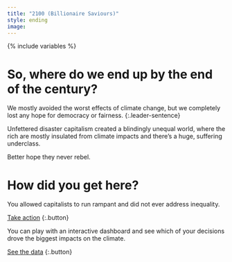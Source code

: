 ```yaml
---
title: "2100 (Billionaire Saviours)"
style: ending
image: 
---
```


{% include variables %}

# So, where do we end up by the end of the century?

We mostly avoided the worst effects of climate change, but we completely lost any hope for democracy or fairness. 
{:.leader-sentence}

Unfettered disaster capitalism created a blindingly unequal world, where the rich are mostly insulated from climate impacts and there’s a huge, suffering underclass.

Better hope they never rebel.

# How did you get here?

You allowed capitalists to run rampant and did not ever address inequality.

[Take action]()
{:.button}

You can play with an interactive dashboard and see which of your decisions drove the biggest impacts on the climate.

[See the data]()
{:.button}
